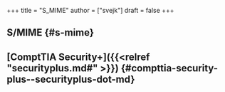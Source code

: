 +++
title = "S_MIME"
author = ["svejk"]
draft = false
+++

## S/MIME {#s-mime}


## [ComptTIA Security+]({{<relref "securityplus.md#" >}}) {#compttia-security-plus--securityplus-dot-md}